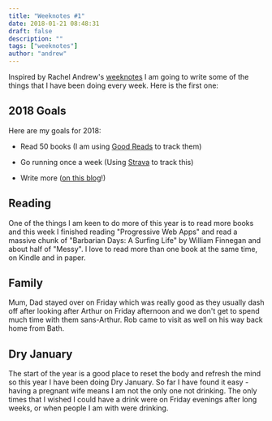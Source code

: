 ```yaml
---
title: "Weeknotes #1"
date: 2018-01-21 08:48:31
draft: false
description: ""
tags: ["weeknotes"]
author: "andrew"
---
```


Inspired by Rachel Andrew's [weeknotes](https://rachelandrew.co.uk/archives/2018/01/12/weeknotes-1/) I am going to write some of the things that I have been doing every week. Here is the first one:

## 2018 Goals

Here are my goals for 2018:

- Read 50 books (I am using [Good Reads](https://www.goodreads.com/review/list/16479131-andrew?read_at=2018) to track them)

- Go running once a week (Using [Strava](https://www.strava.com/athletes/115765) to track this)
- Write more ([on this blog](/)!)

## Reading

One of the things I am keen to do more of this year is to read more books and this week I finished reading "Progressive Web Apps" and read a massive chunk of "Barbarian Days: A Surfing Life" by William Finnegan and about half of "Messy". I love to read more than one book at the same time, on Kindle and in paper.

## Family

Mum, Dad stayed over on Friday which was really good as they usually dash off after looking after Arthur on Friday afternoon and we don't get to spend much time with them sans-Arthur. Rob came to visit as well on his way back home from Bath.

## Dry January

The start of the year is a good place to reset the body and refresh the mind so this year I have been doing Dry January. So far I have found it easy - having a pregnant wife means I am not the only one not drinking. The only times that I wished I could have a drink were on Friday evenings after long weeks, or when people I am with were drinking.

